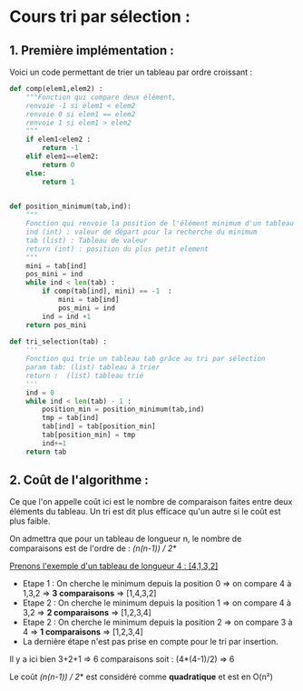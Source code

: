# Cours tri par sélection :

## 1. Première implémentation :

Voici un code permettant de trier un tableau par ordre croissant : 

```python
def comp(elem1,elem2) :
    """Fonction qui compare deux élément, 
    renvoie -1 si elem1 < elem2
    renvoie 0 si elem1 == elem2
    renvoie 1 si elem1 > elem2
    """
    if elem1<elem2 :
        return -1
    elif elem1==elem2:
        return 0
    else:
        return 1
   

def position_minimum(tab,ind):
    """
    Fonction qui renvoie la position de l'élément minimum d'un tableau tab 	   	   à partir de l'indice in
    ind (int) : valeur de départ pour la recherche du minimum
    tab (list) : Tableau de valeur
    return (int) : position du plus petit element
    """
    mini = tab[ind]
    pos_mini = ind
    while ind < len(tab) :
        if comp(tab[ind], mini) == -1  :
            mini = tab[ind]
            pos_mini = ind
        ind = ind +1
    return pos_mini
    
def tri_selection(tab) : 
	'''
	Fonction qui trie un tableau tab grâce au tri par sélection
	param tab: (list) tableau à trier
	return :  (list) tableau trié
	'''
	ind = 0
    while ind < len(tab) - 1 :
        position_min = position_minimum(tab,ind)
        tmp = tab[ind]
        tab[ind] = tab[position_min]
        tab[position_min] = tmp        
        ind+=1
    return tab
```

## 2. Coût de l'algorithme :

Ce que l'on appelle coût ici est le nombre de comparaison faites entre deux éléments du tableau. Un tri est dit plus efficace qu'un autre si le coût est plus faible.

On admettra que pour un tableau de longueur n, le nombre de comparaisons est de l'ordre de : **(n*(n-1)) / 2**

<u>Prenons l'exemple d'un tableau de longueur 4 : [4,1,3,2]</u>

- Etape 1 : On cherche le minimum depuis la position 0 => on compare 4 à 1,3,2 => **3 comparaisons** => [1,4,3,2]
- Etape 2 : On cherche le minimum depuis la position 1 => on compare 4 à 3,2 => **2 comparaisons** => [1,2,3,4]
- Etape 2 : On cherche le minimum depuis la position 2 => on compare 3 à 4 => **1 comparaisons** => [1,2,3,4]
- La dernière étape n'est pas prise en compte pour le tri par insertion. 

Il y a ici bien 3+2+1 => 6 comparaisons soit : (4*(4-1)/2) => 6

Le coût  **(n*(n-1)) / 2** est considéré comme **quadratique** et est en O(n²)
